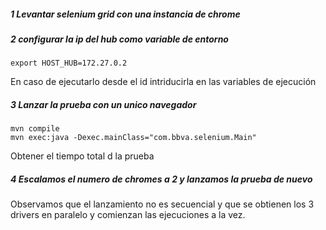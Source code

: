 ##### 1 Levantar selenium grid con una instancia de chrome
##### 2 configurar la ip del hub como variable de entorno
```
export HOST_HUB=172.27.0.2
```
En caso de ejecutarlo desde el id intriducirla en las variables de ejecución
##### 3 Lanzar la prueba con un unico navegador
```
mvn compile
mvn exec:java -Dexec.mainClass="com.bbva.selenium.Main" 
```
Obtener el tiempo total d la prueba

##### 4 Escalamos el numero de chromes a 2 y lanzamos la prueba de nuevo
Observamos que el lanzamiento no es secuencial y que se obtienen los 3 drivers en paralelo y comienzan las ejecuciones a la vez.


